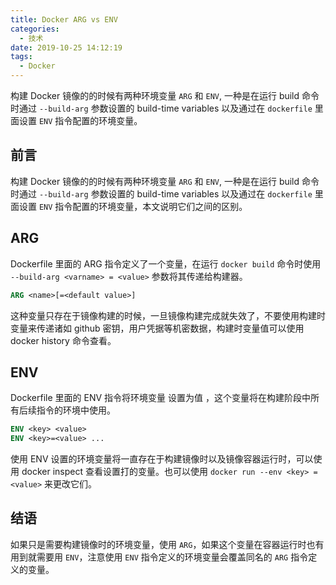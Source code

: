 ```yaml
---
title: Docker ARG vs ENV
categories:
  - 技术
date: 2019-10-25 14:12:19
tags:
  - Docker
---
```


构建 Docker 镜像的的时候有两种环境变量 `ARG` 和 `ENV`, 一种是在运行 build 命令时通过 `--build-arg` 参数设置的 build-time variables 以及通过在 `dockerfile` 里面设置 `ENV` 指令配置的环境变量。

<!--more-->

## 前言

构建 Docker 镜像的的时候有两种环境变量 `ARG` 和 `ENV`, 一种是在运行 build 命令时通过 `--build-arg` 参数设置的 build-time variables 以及通过在 `dockerfile` 里面设置 `ENV` 指令配置的环境变量，本文说明它们之间的区别。

## ARG

Dockerfile 里面的 ARG 指令定义了一个变量，在运行 `docker build` 命令时使用 `--build-arg <varname> = <value>` 参数将其传递给构建器。

```dockerfile
ARG <name>[=<default value>]
```

这种变量只存在于镜像构建的时候，一旦镜像构建完成就失效了，不要使用构建时变量来传递诸如 github 密钥，用户凭据等机密数据，构建时变量值可以使用 docker history 命令查看。

## ENV

Dockerfile 里面的 ENV 指令将环境变量 <key> 设置为值 <value>，这个变量将在构建阶段中所有后续指令的环境中使用。

```dockerfile
ENV <key> <value>
ENV <key>=<value> ...
```

使用 ENV 设置的环境变量将一直存在于构建镜像时以及镜像容器运行时，可以使用 docker inspect 查看设置打的变量。也可以使用 `docker run --env <key> = <value>` 来更改它们。

## 结语

如果只是需要构建镜像时的环境变量，使用 `ARG`，如果这个变量在容器运行时也有用到就需要用 `ENV`，注意使用 `ENV` 指令定义的环境变量会覆盖同名的 `ARG` 指令定义的变量。
